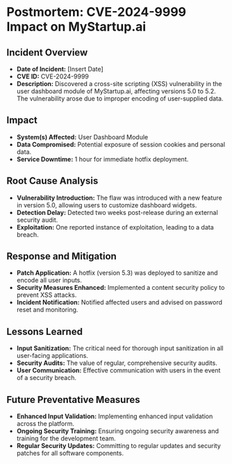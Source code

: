 # Postmortem: CVE-2024-9999 Impact on MyStartup.ai

## Incident Overview
- **Date of Incident:** [Insert Date]
- **CVE ID:** CVE-2024-9999
- **Description:** Discovered a cross-site scripting (XSS) vulnerability in the user dashboard module of MyStartup.ai, affecting versions 5.0 to 5.2. The vulnerability arose due to improper encoding of user-supplied data.

## Impact
- **System(s) Affected:** User Dashboard Module
- **Data Compromised:** Potential exposure of session cookies and personal data.
- **Service Downtime:** 1 hour for immediate hotfix deployment.

## Root Cause Analysis
- **Vulnerability Introduction:** The flaw was introduced with a new feature in version 5.0, allowing users to customize dashboard widgets.
- **Detection Delay:** Detected two weeks post-release during an external security audit.
- **Exploitation:** One reported instance of exploitation, leading to a data breach.

## Response and Mitigation
- **Patch Application:** A hotfix (version 5.3) was deployed to sanitize and encode all user inputs.
- **Security Measures Enhanced:** Implemented a content security policy to prevent XSS attacks.
- **Incident Notification:** Notified affected users and advised on password reset and monitoring.

## Lessons Learned
- **Input Sanitization:** The critical need for thorough input sanitization in all user-facing applications.
- **Security Audits:** The value of regular, comprehensive security audits.
- **User Communication:** Effective communication with users in the event of a security breach.

## Future Preventative Measures
- **Enhanced Input Validation:** Implementing enhanced input validation across the platform.
- **Ongoing Security Training:** Ensuring ongoing security awareness and training for the development team.
- **Regular Security Updates:** Committing to regular updates and security patches for all software components.
